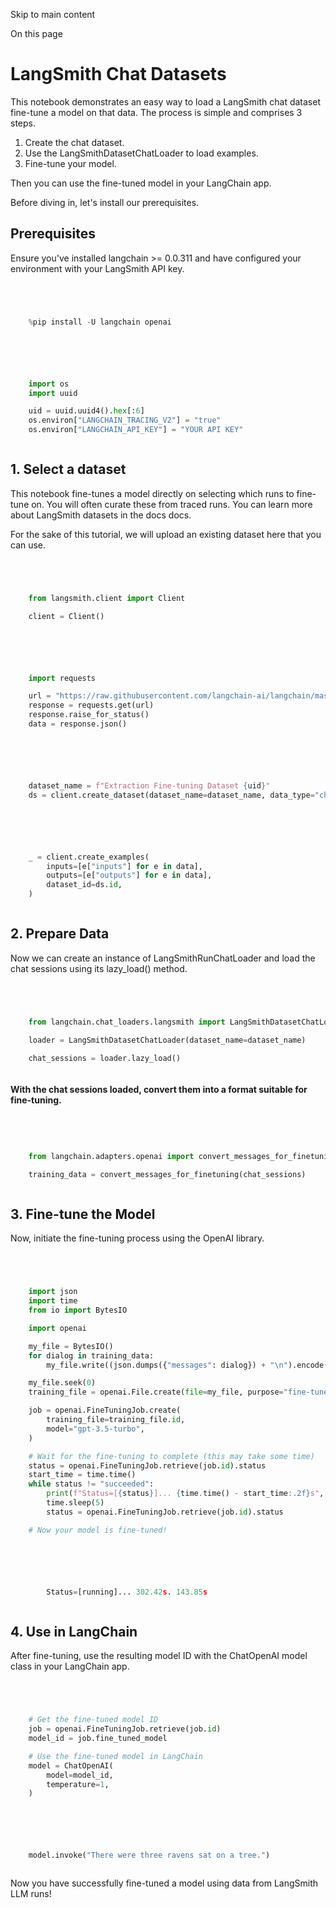 

Skip to main content

On this page

# LangSmith Chat Datasets

This notebook demonstrates an easy way to load a LangSmith chat dataset fine-tune a model on that data. The process is simple and comprises 3 steps.

  1. Create the chat dataset.
  2. Use the LangSmithDatasetChatLoader to load examples.
  3. Fine-tune your model.

Then you can use the fine-tuned model in your LangChain app.

Before diving in, let's install our prerequisites.

## Prerequisites​

Ensure you've installed langchain >= 0.0.311 and have configured your environment with your LangSmith API key.

```python




    %pip install -U langchain openai



```


```python




    import os
    import uuid

    uid = uuid.uuid4().hex[:6]
    os.environ["LANGCHAIN_TRACING_V2"] = "true"
    os.environ["LANGCHAIN_API_KEY"] = "YOUR API KEY"



```


## 1\. Select a dataset​

This notebook fine-tunes a model directly on selecting which runs to fine-tune on. You will often curate these from traced runs. You can learn more about LangSmith datasets in the docs docs.

For the sake of this tutorial, we will upload an existing dataset here that you can use.

```python




    from langsmith.client import Client

    client = Client()



```


```python




    import requests

    url = "https://raw.githubusercontent.com/langchain-ai/langchain/master/docs/docs/integrations/chat_loaders/example_data/langsmith_chat_dataset.json"
    response = requests.get(url)
    response.raise_for_status()
    data = response.json()



```


```python




    dataset_name = f"Extraction Fine-tuning Dataset {uid}"
    ds = client.create_dataset(dataset_name=dataset_name, data_type="chat")



```


```python




    _ = client.create_examples(
        inputs=[e["inputs"] for e in data],
        outputs=[e["outputs"] for e in data],
        dataset_id=ds.id,
    )



```


## 2\. Prepare Data​

Now we can create an instance of LangSmithRunChatLoader and load the chat sessions using its lazy_load() method.

```python




    from langchain.chat_loaders.langsmith import LangSmithDatasetChatLoader

    loader = LangSmithDatasetChatLoader(dataset_name=dataset_name)

    chat_sessions = loader.lazy_load()



```


#### With the chat sessions loaded, convert them into a format suitable for fine-tuning.​

```python




    from langchain.adapters.openai import convert_messages_for_finetuning

    training_data = convert_messages_for_finetuning(chat_sessions)



```


## 3\. Fine-tune the Model​

Now, initiate the fine-tuning process using the OpenAI library.

```python




    import json
    import time
    from io import BytesIO

    import openai

    my_file = BytesIO()
    for dialog in training_data:
        my_file.write((json.dumps({"messages": dialog}) + "\n").encode("utf-8"))

    my_file.seek(0)
    training_file = openai.File.create(file=my_file, purpose="fine-tune")

    job = openai.FineTuningJob.create(
        training_file=training_file.id,
        model="gpt-3.5-turbo",
    )

    # Wait for the fine-tuning to complete (this may take some time)
    status = openai.FineTuningJob.retrieve(job.id).status
    start_time = time.time()
    while status != "succeeded":
        print(f"Status=[{status}]... {time.time() - start_time:.2f}s", end="\r", flush=True)
        time.sleep(5)
        status = openai.FineTuningJob.retrieve(job.id).status

    # Now your model is fine-tuned!



```


```python




        Status=[running]... 302.42s. 143.85s



```


## 4\. Use in LangChain​

After fine-tuning, use the resulting model ID with the ChatOpenAI model class in your LangChain app.

```python




    # Get the fine-tuned model ID
    job = openai.FineTuningJob.retrieve(job.id)
    model_id = job.fine_tuned_model

    # Use the fine-tuned model in LangChain
    model = ChatOpenAI(
        model=model_id,
        temperature=1,
    )



```


```python




    model.invoke("There were three ravens sat on a tree.")



```


Now you have successfully fine-tuned a model using data from LangSmith LLM runs!
